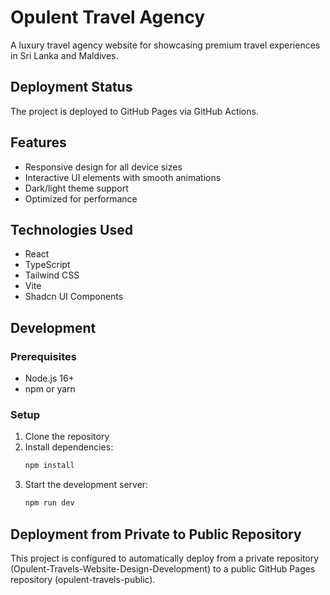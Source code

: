 # Opulent Travel Agency

A luxury travel agency website for showcasing premium travel experiences in Sri Lanka and Maldives.

## Deployment Status

The project is deployed to GitHub Pages via GitHub Actions.

## Features

- Responsive design for all device sizes
- Interactive UI elements with smooth animations
- Dark/light theme support
- Optimized for performance

## Technologies Used

- React
- TypeScript
- Tailwind CSS
- Vite
- Shadcn UI Components

## Development

### Prerequisites

- Node.js 16+
- npm or yarn

### Setup

1. Clone the repository
2. Install dependencies:
   ```bash
   npm install
   ```
3. Start the development server:
   ```bash
   npm run dev
   ```

## Deployment from Private to Public Repository

This project is configured to automatically deploy from a private repository (Opulent-Travels-Website-Design-Development) to a public GitHub Pages repository (opulent-travels-public).

